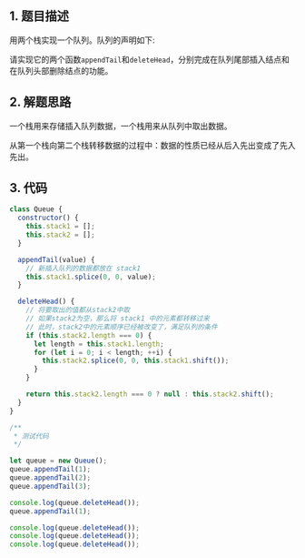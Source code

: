 ## 1. 题目描述

用两个栈实现一个队列。队列的声明如下:

请实现它的两个函数`appendTail`和`deleteHead`，分别完成在队列尾部插入结点和在队列头部删除结点的功能。

## 2. 解题思路

一个栈用来存储插入队列数据，一个栈用来从队列中取出数据。

从第一个栈向第二个栈转移数据的过程中：数据的性质已经从后入先出变成了先入先出。

## 3. 代码

```javascript
class Queue {
  constructor() {
    this.stack1 = [];
    this.stack2 = [];
  }

  appendTail(value) {
    // 新插入队列的数据都放在 stack1
    this.stack1.splice(0, 0, value);
  }

  deleteHead() {
    // 将要取出的值都从stack2中取
    // 如果stack2为空，那么将 stack1 中的元素都转移过来
    // 此时，stack2中的元素顺序已经被改变了，满足队列的条件
    if (this.stack2.length === 0) {
      let length = this.stack1.length;
      for (let i = 0; i < length; ++i) {
        this.stack2.splice(0, 0, this.stack1.shift());
      }
    }

    return this.stack2.length === 0 ? null : this.stack2.shift();
  }
}

/**
 * 测试代码
 */

let queue = new Queue();
queue.appendTail(1);
queue.appendTail(2);
queue.appendTail(3);

console.log(queue.deleteHead());
queue.appendTail(1);

console.log(queue.deleteHead());
console.log(queue.deleteHead());
console.log(queue.deleteHead());
```
